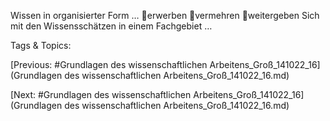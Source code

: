 Wissen in organisierter Form … 
erwerben 
vermehren 
weitergeben 
Sich mit den Wissensschätzen in einem Fachgebiet …

   Tags & Topics:
   

[Previous: #Grundlagen des wissenschaftlichen Arbeitens_Groß_141022_16](Grundlagen des wissenschaftlichen Arbeitens_Groß_141022_16.md)

[Next: #Grundlagen des wissenschaftlichen Arbeitens_Groß_141022_16](Grundlagen des wissenschaftlichen Arbeitens_Groß_141022_16.md)